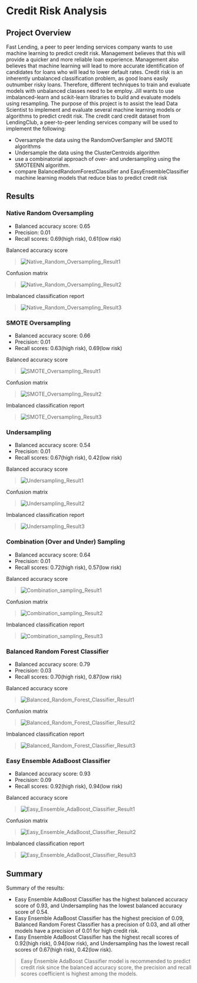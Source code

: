 # Credit Risk Analysis

## Project Overview 
Fast Lending, a peer to peer lending services company wants to use machine learning to predict credit risk. Management believes that this will provide a quicker and more reliable loan experience. Management also believes that machine learning will lead to more accurate identification of candidates for loans who will lead to lower default rates. Credit risk is an inherently unbalanced classification problem, as good loans easily outnumber risky loans. Therefore, different techniques to train and evaluate models with unbalanced classes need to be employ. Jill wants to use imbalanced-learn and scikit-learn libraries to build and evaluate models using resampling. 
The purpose of this project is to assist the lead Data Scientist to implement and evaluate several machine learning models or algorithms to predict credit risk. The credit card credit dataset from LendingClub, a peer-to-peer lending services company will be used to implement the following: 
- Oversample the data using the RandomOverSampler and SMOTE algorithms
- Undersample the data using the ClusterCentroids algorithm
- use a combinatorial approach of over- and undersampling using the SMOTEENN algorithm. 
- compare BalancedRandomForestClassifier and EasyEnsembleClassifier machine learning models that reduce bias to predict credit risk

## Results

### Native Random Oversampling
- Balanced accuracy score: 0.65
- Precision: 0.01
- Recall scores: 0.69(high risk), 0.61(low risk)

Balanced accuracy score
> ![Native_Random_Oversampling_Result1](./Resources/Native_Random_Oversampling_Result1.png)

Confusion matrix
> ![Native_Random_Oversampling_Result2](./Resources/Native_Random_Oversampling_Result2.png)

Imbalanced classification report
> ![Native_Random_Oversampling_Result3](./Resources/Native_Random_Oversampling_Result3.png)

### SMOTE Oversampling
- Balanced accuracy score: 0.66
- Precision: 0.01
- Recall scores: 0.63(high risk), 0.69(low risk)

Balanced accuracy score
> ![SMOTE_Oversampling_Result1](./Resources/SMOTE_Oversampling_Result1.png)

Confusion matrix
> ![SMOTE_Oversampling_Result2](./Resources/SMOTE_Oversampling_Result2.png)

Imbalanced classification report
> ![SMOTE_Oversampling_Result3](./Resources/SMOTE_Oversampling_Result3.png)

### Undersampling
- Balanced accuracy score: 0.54
- Precision: 0.01
- Recall scores: 0.67(high risk), 0.42(low risk)

Balanced accuracy score
> ![Undersampling_Result1](./Resources/Undersampling_Result1.png)

Confusion matrix
> ![Undersampling_Result2](./Resources/Undersampling_Result2.png)

Imbalanced classification report
> ![Undersampling_Result3](./Resources/Undersampling_Result3.png)

### Combination (Over and Under) Sampling
- Balanced accuracy score: 0.64
- Precision: 0.01
- Recall scores: 0.72(high risk), 0.57(low risk)

Balanced accuracy score
> ![Combination_sampling_Result1](./Resources/Combination_sampling_Result1.png)

Confusion matrix
> ![Combination_sampling_Result2](./Resources/Combination_sampling_Result2.png)

Imbalanced classification report
> ![Combination_sampling_Result3](./Resources/Combination_sampling_Result3.png)

### Balanced Random Forest Classifier
- Balanced accuracy score: 0.79
- Precision: 0.03
- Recall scores: 0.70(high risk), 0.87(low risk)

Balanced accuracy score
> ![Balanced_Random_Forest_Classifier_Result1](./Resources/Balanced_Random_Forest_Classifier_Result1.png)

Confusion matrix
> ![Balanced_Random_Forest_Classifier_Result2](./Resources/Balanced_Random_Forest_Classifier_Result2.png)

Imbalanced classification report
> ![Balanced_Random_Forest_Classifier_Result3](./Resources/Balanced_Random_Forest_Classifier_Result3.png)

### Easy Ensemble AdaBoost Classifier
- Balanced accuracy score: 0.93
- Precision: 0.09
- Recall scores: 0.92(high risk), 0.94(low risk)

Balanced accuracy score
> ![Easy_Ensemble_AdaBoost_Classifier_Result1](./Resources/Easy_Ensemble_AdaBoost_Classifier_Result1.png)

Confusion matrix
> ![Easy_Ensemble_AdaBoost_Classifier_Result2](./Resources/Easy_Ensemble_AdaBoost_Classifier_Result2.png)

Imbalanced classification report
> ![Easy_Ensemble_AdaBoost_Classifier_Result3](./Resources/Easy_Ensemble_AdaBoost_Classifier_Result3.png)


## Summary
Summary of the results: 
- Easy Ensemble AdaBoost Classifier has the highest balanced accuracy score of 0.93, and Undersampling has the lowest balanced accuracy score of 0.54.
- Easy Ensemble AdaBoost Classifier has the highest precision of 0.09, Balanced Random Forest Classifier has a precision of 0.03, and all other models have a precision of 0.01 for high credit risk. 
- Easy Ensemble AdaBoost Classifier has the highest recall scores of 0.92(high risk), 0.94(low risk), and Undersampling has the lowest recall scores of 0.67(high risk), 0.42(low risk).

> Easy Ensemble AdaBoost Classifier model is recommended to predict credit risk since the balanced accuracy score, the precision and recall scores coefficient is highest among the models. 
